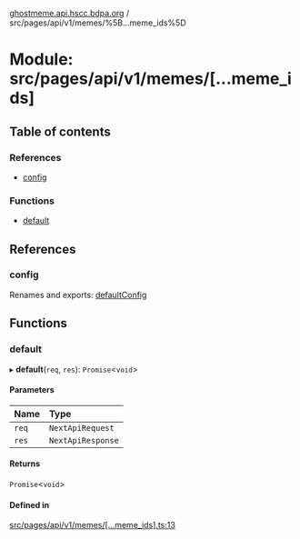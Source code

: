 [ghostmeme.api.hscc.bdpa.org](../README.md) / src/pages/api/v1/memes/%5B...meme_ids%5D

# Module: src/pages/api/v1/memes/[...meme\_ids]

## Table of contents

### References

- [config](src_pages_api_v1_memes_____meme_ids_.md#config)

### Functions

- [default](src_pages_api_v1_memes_____meme_ids_.md#default)

## References

### config

Renames and exports: [defaultConfig](src_backend_middleware.md#defaultconfig)

## Functions

### default

▸ **default**(`req`, `res`): `Promise`<`void`\>

#### Parameters

| Name | Type |
| :------ | :------ |
| `req` | `NextApiRequest` |
| `res` | `NextApiResponse` |

#### Returns

`Promise`<`void`\>

#### Defined in

[src/pages/api/v1/memes/[...meme_ids].ts:13](https://github.com/nhscc/ghostmeme.api.hscc.bdpa.org/blob/40f330c/src/pages/api/v1/memes/[...meme_ids].ts#L13)
